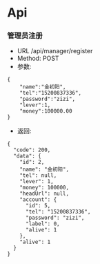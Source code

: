# Api

### 管理员注册
* URL /api/manager/register
* Method: POST
* 参数:
```
{
    "name":"金初阳",
    "tel":"15200837336",
    "password":"zizi",
    "lever":1,
    "money":100000.00
}
```
* 返回:
```
{
  "code": 200,
  "data": {
    "id": 2,
    "name": "金初阳",
    "tel": null,
    "lever": 1,
    "money": 100000,
    "headUrl": null,
    "account": {
      "id": 5,
      "tel": "15200837336",
      "password": "zizi",
      "label": 0,
      "alive": 1
    },
    "alive": 1
  }
}
```